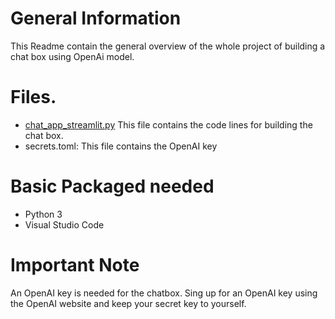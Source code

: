 # General Information
This Readme contain the general overview of the whole project of building a chat box using OpenAi model.

# Files.
* [chat_app_streamlit.py](https://github.com/PopeCollins/Chat-Box-with-Streamlit/blob/a700849cfa91a21fc58e8e4fb0c91dfae2d84fae/chat_app_streamlit.py) This file contains the code lines for building the chat box.
* secrets.toml: This file contains the OpenAI key

# Basic Packaged needed
* Python 3
* Visual Studio Code


# Important Note
An OpenAI key is needed for the chatbox. Sing up for an OpenAI key using the OpenAI website and keep your secret key to yourself.
